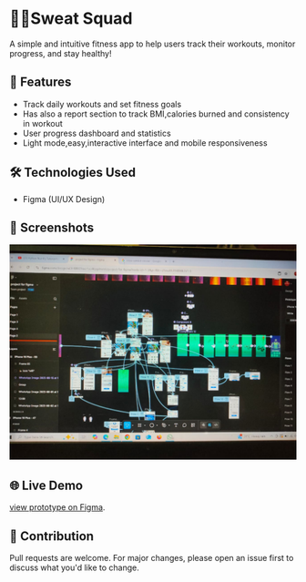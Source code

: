 <!DOCTYPE html>
<html lang="en">
<head>
  <meta charset="UTF-8">
  <title>Fitness App - README</title>
  </head>
<body>

  <h1>🏋️‍♂️Sweat Squad</h1>
  <p>A simple and intuitive fitness app to help users track their workouts, monitor progress, and stay healthy!</p>

  <h2>🚀 Features</h2>
  <ul>
    <li>Track daily workouts and set fitness goals</li>
    <li>Has also a report section to track BMI,calories burned and consistency in workout</li>
    <li>User progress dashboard and statistics</li>
    <li>Light mode,easy,interactive interface and mobile responsiveness</li>
  </ul>

  <h2>🛠 Technologies Used</h2>
  <ul>
    <li>Figma (UI/UX Design)</li>
  </ul>
 
 <h2>📸 Screenshots</h2>
  <img src= "https://raw.githubusercontent.com/Scimath123/First-repository/a9030bad0129a37e73547603f98ed870a43779a7/Screenshot1.jpg" alt="Not Available">
  
 <h2>🌐 Live Demo</h2>
  <p> <a href= "https://www.figma.com/design/wDHWM2bacr1xc4Kpgdrxmh/project-for-figma?node-id=1-3&t=8ZPe34lNBNcLl9RE-1" target="_blank">view prototype on Figma</a>.</p>

  <h2>🙌 Contribution</h2>
  <p>Pull requests are welcome. For major changes, please open an issue first to discuss what you'd like to change.</p>

</body>
</html>
